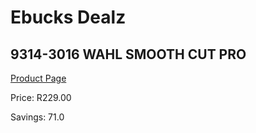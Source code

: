 
# Ebucks Dealz
## 9314-3016 WAHL SMOOTH CUT PRO
[Product Page](https://www.ebucks.com/web/shop/productSelected.do?prodId=1191184350&catId=375509364)

Price: R229.00

Savings: 71.0


	
